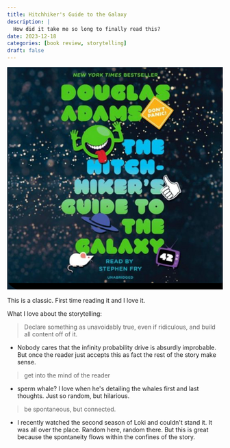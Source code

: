 ```yaml
---
title: Hitchhiker's Guide to the Galaxy
description: |
  How did it take me so long to finally read this?
date: 2023-12-18
categories: [book review, storytelling]
draft: false
---
```


![](photo.jpeg) 

This is a classic. First time reading it and I love it. 

What I love about the storytelling:

> Declare something as unavoidably true, even if ridiculous, and build all content off of it. 

- Nobody cares that the infinity probability drive is absurdly improbable. But once the reader just accepts this as fact the rest of the story make sense. 

> get into the mind of the reader 

- sperm whale? I love when he's detailing the whales first and last thoughts. Just so random, but hilarious.  

> be spontaneous, but connected. 

- I recently watched the second season of Loki and couldn't stand it. It was all over the place. Random here, random there. But this is great because the spontaneity flows within the confines of the story.  
 
